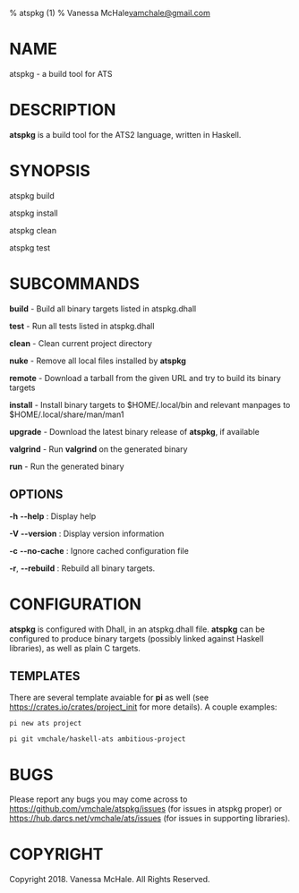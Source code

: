 % atspkg (1)
% Vanessa McHale<vamchale@gmail.com>

# NAME

atspkg - a build tool for ATS

# DESCRIPTION

**atspkg** is a build tool for the ATS2 language, written in Haskell.

# SYNOPSIS

  atspkg build

  atspkg install

  atspkg clean

  atspkg test

# SUBCOMMANDS

**build** - Build all binary targets listed in atspkg.dhall

**test** - Run all tests listed in atspkg.dhall

**clean** - Clean current project directory

**nuke** - Remove all local files installed by **atspkg**

**remote** - Download a tarball from the given URL and try to build its binary
targets

**install** - Install binary targets to $HOME/.local/bin and relevant manpages
to $HOME/.local/share/man/man1

**upgrade** - Download the latest binary release of **atspkg**, if available

**valgrind** - Run **valgrind** on the generated binary

**run** - Run the generated binary

## OPTIONS

**-h** **-\-help**
:   Display help

**-V** **-\-version**
:   Display version information

**-c** **-\-no-cache**
:   Ignore cached configuration file

**-r**, **-\-rebuild**
:   Rebuild all binary targets.

# CONFIGURATION

**atspkg** is configured with Dhall, in an atspkg.dhall file. **atspkg** can be
configured to produce binary targets (possibly linked against Haskell
libraries), as well as plain C targets.

## TEMPLATES

There are several template avaiable for **pi** as well (see
https://crates.io/crates/project_init for more details). A couple examples:

```
pi new ats project
```

```
pi git vmchale/haskell-ats ambitious-project
```

# BUGS

Please report any bugs you may come across to
https://github.com/vmchale/atspkg/issues (for issues in atspkg proper) or
https://hub.darcs.net/vmchale/ats/issues (for issues in supporting libraries).

# COPYRIGHT

Copyright 2018. Vanessa McHale. All Rights Reserved.
